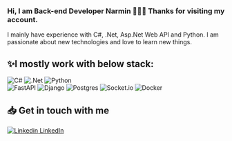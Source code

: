 ### Hi, I am Back-end Developer Narmin 👩🏻‍💻 Thanks for visiting my account. 

I mainly have experience with C#, .Net, Asp.Net Web API and Python. I am passionate about new technologies and love to learn new things.

 

✨I mostly work with below stack: 
------------------
![C#](https://img.shields.io/badge/c%23-%23239120.svg?style=for-the-badge&logo=c-sharp&logoColor=white)
![.Net](https://img.shields.io/badge/.NET-5C2D91?style=for-the-badge&logo=.net&logoColor=white)
![Python](https://img.shields.io/badge/python-3670A0?style=for-the-badge&logo=python&logoColor=ffdd54)	
![FastAPI](https://img.shields.io/badge/FastAPI-005571?style=for-the-badge&logo=fastapi)
![Django](https://img.shields.io/badge/django-%23092E20.svg?style=for-the-badge&logo=django&logoColor=white)
![Postgres](https://img.shields.io/badge/postgres-%23316192.svg?style=for-the-badge&logo=postgresql&logoColor=white)
![Socket.io](https://img.shields.io/badge/Socket.io-black?style=for-the-badge&logo=socket.io&badgeColor=010101)
![Docker](https://img.shields.io/badge/docker-%230db7ed.svg?style=for-the-badge&logo=docker&logoColor=white)


📥 Get in touch with me
------------------
[![Linkedin](https://i.stack.imgur.com/gVE0j.png) LinkedIn](https://www.linkedin.com/in/narmin-shivakhanova-3a1770164)
&nbsp;




